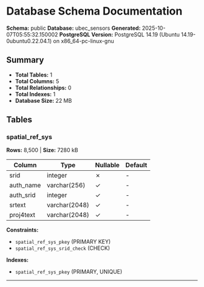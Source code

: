 # Database Schema Documentation

**Schema:** public
**Database:** ubec_sensors
**Generated:** 2025-10-07T05:55:32.150002
**PostgreSQL Version:** PostgreSQL 14.19 (Ubuntu 14.19-0ubuntu0.22.04.1) on x86_64-pc-linux-gnu

## Summary

- **Total Tables:** 1
- **Total Columns:** 5
- **Total Relationships:** 0
- **Total Indexes:** 1
- **Database Size:** 22 MB

## Tables

### spatial_ref_sys

**Rows:** 8,500 | **Size:** 7280 kB

| Column | Type | Nullable | Default |
|--------|------|----------|----------|
| srid | integer | ✗ | - |
| auth_name | varchar(256) | ✓ | - |
| auth_srid | integer | ✓ | - |
| srtext | varchar(2048) | ✓ | - |
| proj4text | varchar(2048) | ✓ | - |

**Constraints:**

- `spatial_ref_sys_pkey` (PRIMARY KEY)
- `spatial_ref_sys_srid_check` (CHECK)

**Indexes:**

- `spatial_ref_sys_pkey` (PRIMARY, UNIQUE)

---

